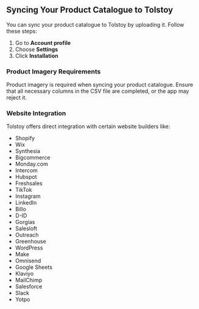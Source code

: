 ## Syncing Your Product Catalogue to Tolstoy

You can sync your product catalogue to Tolstoy by uploading it. Follow these steps:

1. Go to **Account profile**
2. Choose **Settings**
3. Click **Installation**

### Product Imagery Requirements

Product imagery is required when syncing your product catalogue. Ensure that all necessary columns in the CSV file are completed, or the app may reject it.

### Website Integration

Tolstoy offers direct integration with certain website builders like:

- Shopify
- Wix
- Synthesia
- Bigcommerce
- Monday.com
- Intercom
- Hubspot
- Freshsales
- TikTok
- Instagram
- LinkedIn
- Billo
- D-ID
- Gorgias
- Salesloft
- Outreach
- Greenhouse
- WordPress
- Make
- Omnisend
- Google Sheets
- Klaviyo
- MailChimp
- Salesforce
- Slack
- Yotpo
